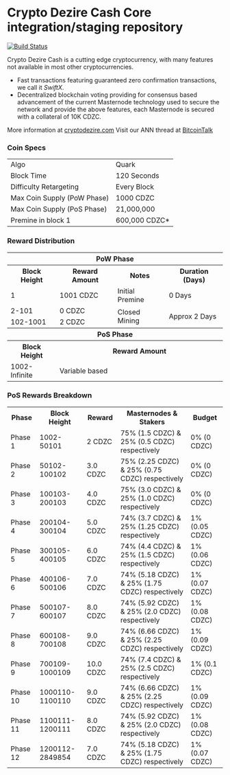 Crypto Dezire Cash Core integration/staging repository
=====================================

[![Build Status](https://travis-ci.org/laurobeleche/CryptoDezireCash.svg?branch=master)](https://travis-ci.org/laurobeleche/CryptoDezireCash)

Crypto Dezire Cash is a cutting edge cryptocurrency, with many features not available in most other cryptocurrencies.
- Fast transactions featuring guaranteed zero confirmation transactions, we call it _SwiftX_.
- Decentralized blockchain voting providing for consensus based advancement of the current Masternode
  technology used to secure the network and provide the above features, each Masternode is secured
  with a collateral of 10K CDZC.

More information at [cryptodezire.com](https://cryptodezire.com/) Visit our ANN thread at [BitcoinTalk](#)

### Coin Specs
<table>
<tr><td>Algo</td><td>Quark</td></tr>
<tr><td>Block Time</td><td>120 Seconds</td></tr>
<tr><td>Difficulty Retargeting</td><td>Every Block</td></tr>
<tr><td>Max Coin Supply (PoW Phase)</td><td>1000 CDZC</td></tr>
<tr><td>Max Coin Supply (PoS Phase)</td><td>21,000,000</td></tr>
<tr><td>Premine in block 1</td><td>600,000 CDZC*</td></tr>
</table>

### Reward Distribution

<table>
<th colspan=4>PoW Phase</th>
<tr><th>Block Height</th><th>Reward Amount</th><th>Notes</th><th>Duration (Days)</th></tr>
<tr><td>1</td><td>1001 CDZC</td><td>Initial Premine</td><td>0 Days</td></tr>
<tr><td>2-101</td><td>0 CDZC</td><td rowspan=2>Closed Mining</td><td rowspan=2> Approx 2 Days</td></tr>
<tr><td>102-1001</td><td>2 CDZC</td></tr>
<tr><th colspan=4>PoS Phase</th></tr>
<tr><th>Block Height</th><th colspan=3>Reward Amount</th></tr>
<tr><td>1002-Infinite</td><td colspan=3>Variable based</td></tr>
</table>

### PoS Rewards Breakdown

<table>
<th>Phase</th><th>Block Height</th><th>Reward</th><th>Masternodes & Stakers</th><th>Budget</th>
<tr><td>Phase 1</td><td>1002-50101</td><td>2 CDZC</td><td>75% (1.5 CDZC) & 25% (0.5 CDZC) respectively</td><td>0% (0 CDZC)</td></tr>
<tr><td>Phase 2</td><td>50102-100102</td><td>3.0 CDZC</td><td>75% (2.25 CDZC) & 25% (0.75 CDZC) respectively</td><td>0% (0 CDZC)</td></tr>
<tr><td>Phase 3</td><td>100103-200103</td><td>4.0 CDZC</td><td>75% (3.0 CDZC) & 25% (1.0 CDZC) respectively</td><td>0% (0 CDZC)</td></tr>
<tr><td>Phase 4</td><td>200104-300104</td><td>5.0 CDZC</td><td>74% (3.7 CDZC) & 25% (1.25 CDZC) respectively</td><td>1% (0.05 CDZC)</td></tr>
<tr><td>Phase 5</td><td>300105-400105</td><td>6.0 CDZC</td><td>74% (4.4 CDZC) & 25% (1.5 CDZC) respectively</td><td>1% (0.06 CDZC)</td></tr>
<tr><td>Phase 6</td><td>400106-500106</td><td>7.0 CDZC</td><td>74% (5.18 CDZC) & 25% (1.75 CDZC) respectively</td><td>1% (0.07 CDZC)</td></tr>
<tr><td>Phase 7</td><td>500107-600107</td><td>8.0 CDZC</td><td>74% (5.92 CDZC) & 25% (2.0 CDZC) respectively</td><td>1% (0.08 CDZC)</td></tr>
<tr><td>Phase 8</td><td>600108-700108</td><td>9.0 CDZC</td><td>74% (6.66 CDZC) & 25% (2.25 CDZC) respectively</td><td>1% (0.09 CDZC)</td></tr>
<tr><td>Phase 9</td><td>700109-1000109</td><td>10.0 CDZC</td><td>74% (7.4 CDZC) & 25% (2.5 CDZC) respectively</td><td>1% (0.1 CDZC)</td></tr>
<tr><td>Phase 10</td><td>1000110-1100110</td><td>9.0 CDZC</td><td>74% (6.66 CDZC) & 25% (2.25 CDZC) respectively</td><td>1% (0.09 CDZC)</td></tr>
<tr><td>Phase 11</td><td>1100111-1200111</td><td>8.0 CDZC</td><td>74% (5.92 CDZC) & 25% (2.0 CDZC) respectively</td><td>1% (0.08 CDZC)</td></tr>
<tr><td>Phase 12</td><td>1200112-2849854</td><td>7.0 CDZC</td><td>74% (5.18 CDZC) & 25% (1.75 CDZC) respectively</td><td>1% (0.07 CDZC)</td></tr>
</table>
